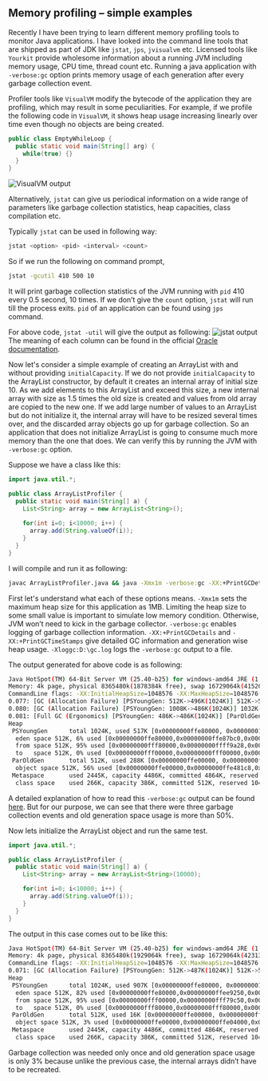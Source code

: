 ## Memory profiling – simple examples
Recently I have been trying to learn different memory profiling tools to monitor Java applications. I have looked into the command line tools that are shipped as part of JDK like `jstat`, `jps`, `jvisualvm` etc. Licensed tools like `Yourkit` provide wholesome information about a running JVM including memory usage, CPU time, thread count etc. Running a java application with `-verbose:gc` option prints memory usage of each generation after every garbage collection event.

Profiler tools like `VisualVM` modify the bytecode of the application they are profiling, which may result in some peculiarities. For example, if we profile the following code in `VisualVM`, it shows heap usage increasing linearly over time even though no objects are being created.
```java
public class EmptyWhileLoop {
  public static void main(String[] arg) {
    while(true) {}
  }
}
```
![VisualVM output](https://github.com/sskelkar/blog-posts/images/memory-profiling-1.png)

Alternatively, `jstat` can give us periodical information on a wide range of parameters like garbage collection statistics, heap capacities, class compilation etc.

Typically `jstat` can be used in following way:
```sh
jstat <option> <pid> <interval> <count>
```
So if we run the following on command prompt,
```sh
jstat -gcutil 410 500 10
```
It will print garbage collection statistics of the JVM running with `pid` 410 every 0.5 second, 10 times. If we don’t give the `count` option, `jstat` will run till the process exits. `pid` of an application can be found using `jps` command.

For above code, `jstat -util` will give the output as following:
![jstat output](https://github.com/sskelkar/blog-posts/images/memory-profiling-2.png)
The meaning of each column can be found in the official [Oracle documentation](https://docs.oracle.com/javase/8/docs/technotes/tools/unix/jstat.html).

Now let's consider a simple example of creating an ArrayList with and without providing `initialCapacity`. If we do not provide `initialCapacity` to the ArrayList constructor, by default it creates an internal array of initial size 10. As we add elements to this ArrayList and exceed this size, a new internal array with size as 1.5 times the old size is created and values from old array are copied to the new one. If we add large number of values to an ArrayList but do not initialize it, the internal array will have to be resized several times over, and the discarded array objects go up for garbage collection. So an application that does not initialize ArrayList is going to consume much more memory than the one that does. We can verify this by running the JVM with `-verbose:gc` option.

Suppose we have a class like this:
```java
import java.util.*;

public class ArrayListProfiler {
  public static void main(String[] a) {
    List<String> array = new ArrayList<String>();
    
    for(int i=0; i<10000; i++) {
      array.add(String.valueOf(i));
    }
  }
}
```
I will compile and run it as following:
```cmd
javac ArrayListProfiler.java && java -Xmx1m -verbose:gc -XX:+PrintGCDetails -XX:+PrintGCTimeStamps -Xloggc:D:\gc.log ArrayListProfiler
```
First let's understand what each of these options means. `-Xmx1m` sets the maximum heap size for this application as 1MB. Limiting the heap size to some small value is important to simulate low memory condition. Otherwise, JVM won’t need to kick in the garbage collector. `-verbose:gc` enables logging of garbage collection information. `-XX:+PrintGCDetails` and `-XX:+PrintGCTimeStamps` give detailed GC information and generation wise heap usage. `-Xloggc:D:\gc.log` logs the `-verbose:gc` output to a file.

The output generated for above code is as following:
```sh
Java HotSpot(TM) 64-Bit Server VM (25.40-b25) for windows-amd64 JRE (1.8.0_40-b26), built on Mar  7 2015 13:51:59 by "java_re" with MS VC++ 10.0 (VS2010)
Memory: 4k page, physical 8365480k(1878384k free), swap 16729064k(4152084k free)
CommandLine flags: -XX:InitialHeapSize=1048576 -XX:MaxHeapSize=1048576 -XX:+PrintGC -XX:+PrintGCDetails -XX:+PrintGCTimeStamps -XX:+UseCompressedClassPointers -XX:+UseCompressedOops -XX:-UseLargePagesIndividualAllocation -XX:+UseParallelGC 
0.077: [GC (Allocation Failure) [PSYoungGen: 512K->496K(1024K)] 512K->520K(1536K), 0.0007685 secs] [Times: user=0.00 sys=0.00, real=0.00 secs] 
0.080: [GC (Allocation Failure) [PSYoungGen: 1008K->486K(1024K)] 1032K->806K(1536K), 0.0009741 secs] [Times: user=0.00 sys=0.00, real=0.00 secs] 
0.081: [Full GC (Ergonomics) [PSYoungGen: 486K->486K(1024K)] [ParOldGen: 320K->288K(512K)] 806K->774K(1536K), [Metaspace: 2439K->2439K(1056768K)], 0.0064944 secs] [Times: user=0.00 sys=0.00, real=0.01 secs] 
Heap
 PSYoungGen      total 1024K, used 517K [0x00000000ffe80000, 0x0000000100000000, 0x0000000100000000)
  eden space 512K, 6% used [0x00000000ffe80000,0x00000000ffe87bc0,0x00000000fff00000)
  from space 512K, 95% used [0x00000000fff80000,0x00000000ffff9a28,0x0000000100000000)
  to   space 512K, 0% used [0x00000000fff00000,0x00000000fff00000,0x00000000fff80000)
 ParOldGen       total 512K, used 288K [0x00000000ffe00000, 0x00000000ffe80000, 0x00000000ffe80000)
  object space 512K, 56% used [0x00000000ffe00000,0x00000000ffe481c8,0x00000000ffe80000)
 Metaspace       used 2445K, capacity 4486K, committed 4864K, reserved 1056768K
  class space    used 266K, capacity 386K, committed 512K, reserved 1048576K
```
A detailed explanation of how to read this `-verbose:gc` output can be found [here](https://stackoverflow.com/questions/16794783/how-to-read-a-verbosegc-output/16797404#16797404). But for our purpose, we can see that there were three garbage collection events and old generation space usage is more than 50%.

Now lets initialize the ArrayList object and run the same test.
```java
import java.util.*;

public class ArrayListProfiler {
  public static void main(String[] a) {
    List<String> array = new ArrayList<String>(10000);

    for(int i=0; i<10000; i++) {
      array.add(String.valueOf(i));
    }
  }
}
```
The output in this case comes out to be like this:
```sh
Java HotSpot(TM) 64-Bit Server VM (25.40-b25) for windows-amd64 JRE (1.8.0_40-b26), built on Mar  7 2015 13:51:59 by "java_re" with MS VC++ 10.0 (VS2010)
Memory: 4k page, physical 8365480k(1929064k free), swap 16729064k(4231388k free)
CommandLine flags: -XX:InitialHeapSize=1048576 -XX:MaxHeapSize=1048576 -XX:+PrintGC -XX:+PrintGCDetails -XX:+PrintGCTimeStamps -XX:+UseCompressedClassPointers -XX:+UseCompressedOops -XX:-UseLargePagesIndividualAllocation -XX:+UseParallelGC 
0.071: [GC (Allocation Failure) [PSYoungGen: 512K->487K(1024K)] 512K->503K(1536K), 0.0008072 secs] [Times: user=0.00 sys=0.00, real=0.00 secs] 
Heap
 PSYoungGen      total 1024K, used 907K [0x00000000ffe80000, 0x0000000100000000, 0x0000000100000000)
  eden space 512K, 82% used [0x00000000ffe80000,0x00000000ffee9250,0x00000000fff00000)
  from space 512K, 95% used [0x00000000fff00000,0x00000000fff79c50,0x00000000fff80000)
  to   space 512K, 0% used [0x00000000fff80000,0x00000000fff80000,0x0000000100000000)
 ParOldGen       total 512K, used 16K [0x00000000ffe00000, 0x00000000ffe80000, 0x00000000ffe80000)
  object space 512K, 3% used [0x00000000ffe00000,0x00000000ffe04000,0x00000000ffe80000)
 Metaspace       used 2445K, capacity 4486K, committed 4864K, reserved 1056768K
  class space    used 266K, capacity 386K, committed 512K, reserved 1048576K
```
Garbage collection was needed only once and old generation space usage is only 3% because unlike the previous case, the internal arrays didn’t have to be recreated.

